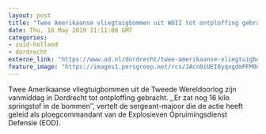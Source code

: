 ```yaml
---
layout: post
title: "Twee Amerikaanse vliegtuigbommen uit WOII tot ontploffing gebracht in Dordrecht"
date: Thu, 16 May 2019 11:11:00 GMT
categories: 
- zuid-holland 
- dordrecht 
externe_link: "https://www.ad.nl/dordrecht/twee-amerikaanse-vliegtuigbommen-uit-woii-tot-ontploffing-gebracht-in-dordrecht~va3b1a1be6/"
feature_image: "https://images1.persgroep.net/rcs/JAcn0iUEI6yqxgdmPFM0nwo4C_w/diocontent/148511338/_fitwidth/400/?appId=21791a8992982cd8da851550a453bd7f&quality=0.7"
---
```


Twee Amerikaanse vliegtuigbommen uit de Tweede Wereldoorlog zijn vanmiddag in Dordrecht tot ontploffing gebracht. ,,Er zat nog 16 kilo springstof in de bommen’’, vertelt de sergeant-majoor die de actie heeft geleid als ploegcommandant van de Explosieven Opruimingsdienst Defensie (EOD).
